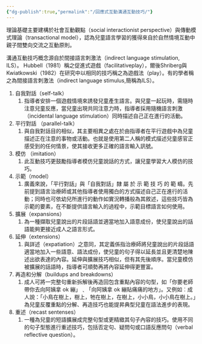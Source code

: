```yaml
---
{"dg-publish":true,"permalink":"/回應式互動溝通互動技巧/"}
---
```


理論基礎主要建構於社會互動觀點（social interactionist perspective）與傳動模式理論（transactional model），認為兒童語言學習的獲得來自於自然情境互動中親子間雙向交流之互動原則。

溝通互動技巧概念源自於間接語言刺激法（indirect language stimulation, ILS）。
Hubbell（1981）稱之促進式遊戲（facilitativeplay），爾後Shriberg與Kwiatkowski（1982）在研究中以相同的技巧稱之為遊戲法（play）。有的學者稱之為間接語言刺激法（indirect language stimulus,簡稱為ILS）。

1. 自我對話（self-talk）
	1. 指導者安排一個遊戲情境來誘發兒童產生語言。與兒童一起玩時，需隨時注意兒童反應，當兒童出現共同注意力時，指導者採用隨機語言刺激（incidental language stimulation）同時描述自己正在進行的活動。
2. 平行對話 （parallel-talk）
	1. 與自我對話目的相似，其主要相異之處在於由指導者在平行遊戲中為兒童描述正在注意的事物或活動。也就是使用第二人稱的模式描述兒童感官正感受到的任何情景，使其接收更多正確的語言輸入訊號。
3. 模仿 （imitation）
	1. 此互動技巧更鼓勵指導者模仿兒童說話的方式，讓兒童學習大人模仿的技巧。
4. 示範（model）
	1. 廣義來說，「平行對話」與「自我對話」隸 屬 於 示 範 技 巧 的 範 疇。先前提到語言治療師或其他指導者使用獨白的方式描述自己正在進行的活動；同時也可依幼兒所進行的動作如實況轉播般為其敘述，這些技巧皆為示範的要素，在不斷提供語言輸入的過程中，示範目標語言如何使用。
5. 擴展（expansions）
	1. 為一種擷取兒童說出的片段話語並適當地加入語意成份，使兒童說出的話語能夠更接近成人之語言形式。
6. 延伸（extensions）
	1. 與詳述（expatiation）之意同，其定義係指治療師將兒童說出的片段話語適當地加入一些語意、語法成份，使兒童的句子得以延長並且更清楚地陳述出欲表達的內容。延伸與擴展技巧相似，但有其先後順序。當兒童模仿被擴展的話語時，指導者可順勢再將內容延伸得更豐富。
7. 再造和分解（buildups and breakdowns）
	1. 成人可將一完整句重新拆解後再造回包含重點內容的句型，如「你要老師帶你去向阿姨拿 ok 繃」﹑「向阿姨拿 ok 繃貼痛痛的地方」。又例如︰成人說：「小鳥在樹上，樹上，牠在樹上，在樹上，小小鳥，小小鳥在樹上。」為兒童反覆重點的分解、再造技巧也能提昇典型兒童在語法進步的表現。
8. 重述（recast sentenses）
	1. 一種為兒童的短語擴展成完整句型或更精緻其句子內容的技巧。使用不同的句子型態進行重述技巧，包括否定句、疑問句或口語反應問句（verbal reflective question）。
